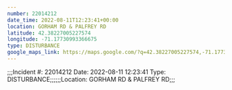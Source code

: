 ```yaml
---
number: 22014212
date_time: 2022-08-11T12:23:41+00:00
location: GORHAM RD & PALFREY RD
latitude: 42.38227005227574
longitude: -71.17730993366675
type: DISTURBANCE
google_maps_link: https://maps.google.com/?q=42.38227005227574,-71.17730993366675
---
```


;;;Incident #: 22014212  Date: 2022-08-11 12:23:41   Type: DISTURBANCE;;;;;;Location: GORHAM RD & PALFREY RD;;;
